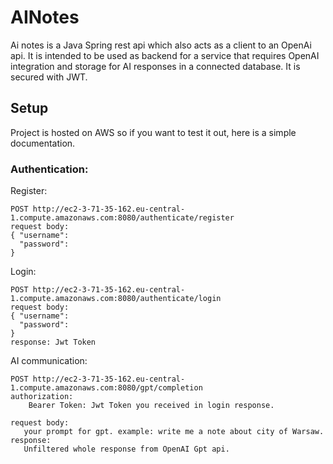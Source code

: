 # AINotes
Ai notes is a Java Spring rest api which also acts as a client to an OpenAi api.
It is intended to be used as backend for a service that requires OpenAI integration and storage for AI responses in a connected database.
It is secured with JWT. 

## Setup

Project is hosted on AWS so if you want to test it out, here is a simple documentation.

### Authentication:

Register:
```
POST http://ec2-3-71-35-162.eu-central-1.compute.amazonaws.com:8080/authenticate/register
request body:
{ "username":
  "password":
}
```
Login:
```
POST http://ec2-3-71-35-162.eu-central-1.compute.amazonaws.com:8080/authenticate/login
request body:
{ "username":
  "password":
}
response: Jwt Token
```
AI communication:
```
POST http://ec2-3-71-35-162.eu-central-1.compute.amazonaws.com:8080/gpt/completion
authorization:
    Bearer Token: Jwt Token you received in login response.

request body:
   your prompt for gpt. example: write me a note about city of Warsaw.
response:
   Unfiltered whole response from OpenAI Gpt api.

```


